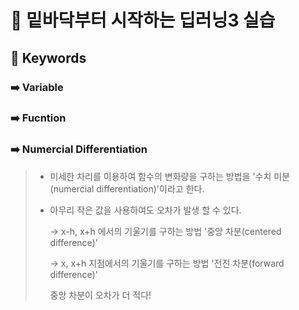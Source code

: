# 🐥 밑바닥부터 시작하는 딥러닝3 실습



## 🔑 Keywords



### ➡️ Variable

### ➡️ Fucntion

### ➡️ Numercial Differentiation

> - 미세한 차리를 이용하여 함수의 변화량을 구하는 방법을 '수치 미분(numercial differentiation)'이라고 한다.
>
> - 아무리 작은 값을 사용하여도 오차가 발생 할 수 있다.
>
>   → x-h, x+h 에서의 기울기를 구하는 방법 '중앙 차분(centered difference)'
>
>   → x, x+h 지점에서의 기울기를 구하는 방법 '전진 차분(forward difference)'
>
>   중앙 차분이 오차가 더 적다!
>
>   

